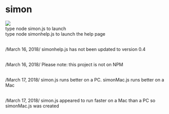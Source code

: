 # simon
![](https://upload.wikimedia.org/wikipedia/commons/9/90/Colors-i54-ring.png)</br> 
type node simon.js to launch </br>
type node simonhelp.js to launch the help page </br> </br>

/March 16, 2018/ simonhelp.js has not been updated to version 0.4 </br> </br>

/March 16, 2018/ Please note: this project is not on NPM</br></br>

/March 17, 2018/ simon.js runs better on a PC. simonMac.js runs better on a Mac</br></br>

/March 17, 2018/ simon.js appeared to run faster on a Mac than a PC so simonMac.js was created
